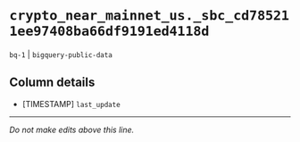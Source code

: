 # `crypto_near_mainnet_us._sbc_cd785211ee97408ba66df9191ed4118d`
`bq-1` | `bigquery-public-data`

## Column details
* [TIMESTAMP] `last_update`

-------------------------------------------------------------------------------
*Do not make edits above this line.*
